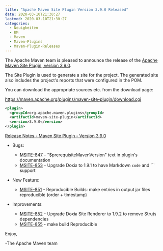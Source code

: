 ```yaml
---
title: "Apache Maven Site Plugin Version 3.9.0 Released"
date: 2020-03-10T21:30:27
lastmod: 2020-03-10T21:30:27
categories:
  - Neuigkeiten
  - BM
  - Maven
  - Maven-Plugins
  - Maven-Plugin-Releases
---
```

The Apache Maven team is pleased to announce the release of the 
[Apache Maven Site Plugin, version 3.9.0](https://maven.apache.org/plugins/maven-site-plugin/).

The Site Plugin is used to generate a site for the project. The generated site
also includes the project's reports that were configured in the POM.

You can download the appropriate sources etc. from the download page:
 
https://maven.apache.org/plugins/maven-site-plugin/download.cgi

```xml
<plugin>
  <groupId>org.apache.maven.plugins</groupId>
  <artifactId>maven-site-plugin</artifactId>
  <version>3.9.0</version>
</plugin>   
```
<!-- more -->
[Release Notes - Maven Site Plugin - Version 3.9.0](https://issues.apache.org/jira/secure/ReleaseNote.jspa?projectId=12317923&version=12345725)

* Bugs:

  * [MSITE-847](https://issues.apache.org/jira/browse/MSITE-847) - "$prerequisiteMavenVersion" text in plugin's documentation
  * [MSITE-853](https://issues.apache.org/jira/browse/MSITE-853) - Upgrade Doxia to 1.9.1 to have Markdown `code` and ``` support

* New Feature:

  * [MSITE-851](https://issues.apache.org/jira/browse/MSITE-851) - Reproducible Builds: make entries in output jar files reproducible (order + timestamp)

* Improvements:

  * [MSITE-852](https://issues.apache.org/jira/browse/MSITE-852) - Upgrade Doxia Site Renderer to 1.9.2 to remove Struts dependencies
  * [MSITE-855](https://issues.apache.org/jira/browse/MSITE-855) - make build Reproducible

Enjoy,

-The Apache Maven team

